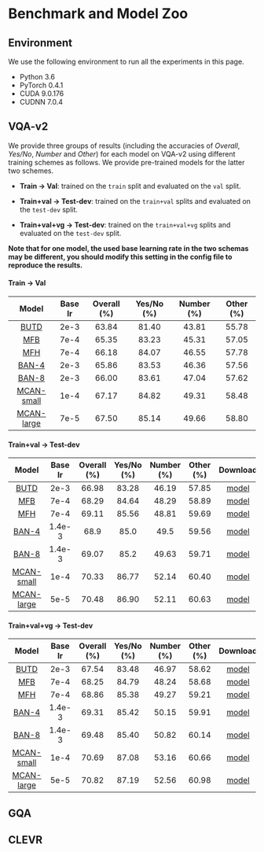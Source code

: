# Benchmark and Model Zoo

## Environment

We use the following environment to run all the experiments in this page.

- Python 3.6
- PyTorch 0.4.1
- CUDA 9.0.176
- CUDNN 7.0.4

## VQA-v2

We provide three groups of results (including the accuracies of *Overall*, *Yes/No*, *Number* and *Other*) for each model on VQA-v2 using different training schemes as follows. We provide pre-trained models for the latter two schemes. 

- **Train -> Val**: trained on the `train` split and evaluated on the `val` split. 
- **Train+val -> Test-dev**: trained on the `train+val` splits and evaluated on the `test-dev` split. 

- **Train+val+vg -> Test-dev**: trained on the `train+val+vg` splits and evaluated on the `test-dev` split.  

**Note that for one model, the used base learning rate in the two schemas may be different, you should modify this setting in the config file to reproduce the results.**



#### Train -> Val

Model | Base lr | Overall (%) | Yes/No (%) | Number (%) | Other (%)
:-: | :-: | :-: | :-: | :-: | :-: 
[BUTD](./configs/vqa/butd.yml) |2e-3| 63.84 | 81.40 | 43.81 | 55.78 |
[MFB](./configs/vqa/mfb.yml) |7e-4| 65.35 | 83.23 | 45.31 | 57.05 |
[MFH](./configs/vqa/mfh.yml) |7e-4| 66.18 | 84.07 | 46.55 | 57.78 |
[BAN-4](./configs/vqa/ban_4.yml) |2e-3| 65.86 | 83.53 | 46.36 | 57.56 |
[BAN-8](./configs/vqa/ban_8.yml) |2e-3| 66.00 | 83.61 | 47.04 | 57.62 |
[MCAN-small](./configs/vqa/mcan_small.yml) |1e-4| 67.17 | 84.82 | 49.31 | 58.48 | 
[MCAN-large](./configs/vqa/mcan_large.yml) |7e-5| 67.50 | 85.14 | 49.66 | 58.80 | 

#### Train+val -> Test-dev

|                   Model                    | Base lr | Overall (%) | Yes/No (%) | Number (%) | Other (%) |                           Download                           |
| :----------------------------------------: | :-----: | :---------: | :--------: | :--------: | :-------: | :----------------------------------------------------------: |
|       [BUTD](./configs/vqa/butd.yml)       |  2e-3   |    66.98    |   83.28    |   46.19    |      57.85   | [model](https://awma1-my.sharepoint.com/:u:/g/personal/yuz_l0_tn/EWSOkcCVGMpAot9ol0IJP3ABv3cWFRvGFB67980PHiCk3Q?e=OkjDhj) |
|        [MFB](./configs/vqa/mfb.yml)        |  7e-4   |    68.29    |   84.64    |   48.29    |   58.89   | [model](https://awma1-my.sharepoint.com/:u:/g/personal/yuz_l0_tn/ET-B23hG7UNPrQ0hha77V5kBMxAokIr486lB3YwMt-zhow?e=XBk7co) |
|        [MFH](./configs/vqa/mfh.yml)        |  7e-4   |    69.11    |   85.56    |   48.81    |   59.69   | [model](https://awma1-my.sharepoint.com/:u:/g/personal/yuz_l0_tn/EUpvJD3c7NZJvBAbFOXTS0IBk1jCSz46bi7Pfq1kzJ35PA?e=be97so) |
|      [BAN-4](./configs/vqa/ban_4.yml)      | 1.4e-3  |    68.9     |   85.0     |   49.5     |      59.56   | [model](https://awma1-my.sharepoint.com/:u:/g/personal/yuz_l0_tn/EVUabhYppDBImgV6b0DdGr0BrxTdSLm7ux9rN65T_8DZ0Q?e=zSGIYg) |
|      [BAN-8](./configs/vqa/ban_8.yml)      | 1.4e-3  |    69.07    |   85.2     |   49.63    |      59.71   | [model](https://awma1-my.sharepoint.com/:u:/g/personal/yuz_l0_tn/EbJgyL7FPTFAqzMm3HB1xDIBjXpWygOoXrdnDZKEIu34rg?e=kxCVue) |
| [MCAN-small](./configs/vqa/mcan_small.yml) |  1e-4   |    70.33    |   86.77    |   52.14    |   60.40   | [model](https://awma1-my.sharepoint.com/:u:/g/personal/yuz_l0_tn/EcFeQCi_9MVBn6MeESly8OYBZCeBEuaPQqZjT-oXidgKKg?e=5dGjUt) |
| [MCAN-large](./configs/vqa/mcan_large.yml) |  5e-5   |    70.48    |   86.90    |   52.11    |   60.63   | [model](https://awma1-my.sharepoint.com/:u:/g/personal/yuz_l0_tn/Ee6HdFN_FcZAsQEm85WesHgBZBkY8dZ-278dDYG_ty_IwA?e=WK4SX4) |

#### Train+val+vg -> Test-dev

Model | Base lr | Overall (%) | Yes/No (%) | Number (%) | Other (%) | Download
:-: | :-: | :-: |:-: |:-: |:-: | :-:
[BUTD](./configs/vqa/butd.yml)             | 2e-3 | 67.54 | 83.48 | 46.97 | 58.62 |  [model](https://awma1-my.sharepoint.com/:u:/g/personal/yuz_l0_tn/EbLMhJsx9AVJi-ipqtkzHckBS5TWo_au3T8wHPEdDKMgPQ?e=kozuxV)
[MFB](./configs/vqa/mfb.yml)               |7e-4  | 68.25 | 84.79 | 48.24 | 58.68 |  [model](https://awma1-my.sharepoint.com/:u:/g/personal/yuz_l0_tn/EfLYkv1XBgNJgOMU5PAo04YBHxAVmpeJtnZecqJztJdNig?e=OVPJSk)
[MFH](./configs/vqa/mfh.yml)               |7e-4  | 68.86 | 85.38 | 49.27 | 59.21 |  [model](https://awma1-my.sharepoint.com/:u:/g/personal/yuz_l0_tn/EXGNuWmba8JOnQkkpfqokqcBzJ6Yw1ID6hl7hj2nyJaNJA?e=3TL5HC)
[BAN-4](./configs/vqa/ban_4.yml)           |1.4e-3| 69.31 | 85.42 | 50.15 | 59.91 |  [model](https://awma1-my.sharepoint.com/:u:/g/personal/yuz_l0_tn/ERAUbsBJzcNHjXcINxDoWOQByR0jSbdNp8nonuFdbyc8yA?e=B5iGKU)
[BAN-8](./configs/vqa/ban_8.yml)           |1.4e-3| 69.48 | 85.40 | 50.82 | 60.14 |  [model](https://awma1-my.sharepoint.com/:u:/g/personal/yuz_l0_tn/EW6v-dZOdJhFoKwT3bIx8M8B_U998hE8YD9zUJsUpo0rjQ?e=znhy2f)
[MCAN-small](./configs/vqa/mcan_small.yml) |1e-4  | 70.69 | 87.08 | 53.16 | 60.66 |  [model](https://awma1-my.sharepoint.com/:u:/g/personal/yuz_l0_tn/EWSniKgB8Y9PropErzcAedkBKwJCeBP6b5x5oT_I4LiWtg?e=HZiGuf)
[MCAN-large](./configs/vqa/mcan_large.yml) |5e-5  | 70.82 | 87.19 | 52.56 | 60.98 |  [model](https://awma1-my.sharepoint.com/:u:/g/personal/yuz_l0_tn/EQvT2mjBm4ZGnE-jBgAJCbIBC9RBiHwl-XEDr8T63DS10w?e=HjYsOA)

## GQA


## CLEVR



